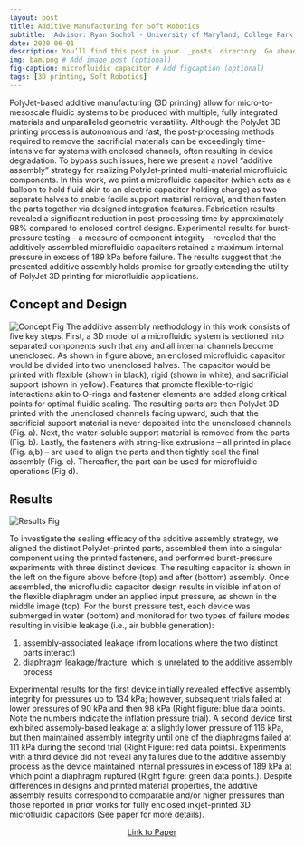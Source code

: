```yaml
---
layout: post
title: Additive Manufacturing for Soft Robotics
subtitle: 'Advisor: Ryan Sochol - University of Maryland, College Park'
date: 2020-06-01
description: You’ll find this post in your `_posts` directory. Go ahead and edit it and re-build the site to see your changes. # Add post description (optional)
img: bam.png # Add image post (optional)
fig-caption: microfluidic capacitor # Add figcaption (optional)
tags: [3D printing, Soft Robotics]
---
```

PolyJet-based additive manufacturing (3D printing) allow for micro-to-mesoscale fluidic systems to be produced with multiple, fully integrated materials and unparalleled geometric versatility. Although the PolyJet 3D printing process is autonomous and fast, the post-processing methods required to remove the sacrificial materials can be exceedingly time-intensive for systems with enclosed channels, often resulting in device degradation. To bypass such issues, here we present a novel “additive assembly” strategy for realizing PolyJet-printed multi-material microfluidic components.  In this work, we print a microfluidic capacitor (which acts as a balloon to hold fluid akin to an electric capacitor holding charge) as two separate halves to enable facile support material removal, and then fasten the parts together via designed integration features. Fabrication results revealed a significant reduction in post-processing time by approximately 98% compared to enclosed control designs.  Experimental results for burst-pressure testing – a measure of component integrity – revealed that the additively assembled microfluidic capacitors retained a maximum internal pressure in excess of 189 kPa before failure.  The results suggest that the presented additive assembly holds promise for greatly extending the utility of PolyJet 3D printing for microfluidic applications.

## Concept and Design
![Concept Fig]({{site.baseurl}}/assets/img/bam/bam-concept.png)
The additive assembly methodology in this work consists of five key steps.  First, a 3D model of a microfluidic system is sectioned into separated components such that any and all internal channels become unenclosed.  As shown in figure above, an enclosed microfluidic capacitor would be divided into two unenclosed halves. The capacitor would be printed with flexible (shown in black), rigid (shown in white), and sacrificial support (shown in yellow). Features that promote flexible-to-rigid interactions akin to O-rings and fastener elements are added along critical points for optimal fluidic sealing. The resulting parts are then PolyJet 3D printed with the unenclosed channels facing upward, such that the sacrificial support material is never deposited into the unenclosed channels (Fig. a).  Next, the water-soluble support material is removed from the parts (Fig. b).  Lastly, the fasteners with string-like extrusions – all printed in place (Fig. a,b) – are used to align the parts and then tightly seal the final assembly (Fig. c). Thereafter, the part can be used for microfluidic operations (Fig d).  

## Results
![Results Fig]({{site.baseurl}}/assets/img/bam/bam-results.png)

To investigate the sealing efficacy of the additive assembly strategy, we aligned the distinct PolyJet-printed parts, assembled them into a singular component using the printed fasteners, and performed burst-pressure experiments with three distinct devices. The resulting capacitor is shown in the left on the figure above before (top) and after (bottom) assembly. Once assembled, the microfluidic capacitor design results in visible inflation of the flexible diaphragm under an applied input pressure, as shown in the middle image (top).  For the burst pressure test, each device was submerged in water (bottom) and monitored for two types of failure modes resulting in visible leakage (i.e., air bubble generation):
1. assembly-associated leakage (from locations where the two distinct parts interact)
2. diaphragm leakage/fracture, which is unrelated to the additive assembly process

Experimental results for the first device initially revealed effective assembly integrity for pressures up to 134 kPa; however, subsequent trials failed at lower pressures of 90 kPa and then 98 kPa (Right figure: blue data points. Note the numbers indicate the inflation pressure trial).  A second device first exhibited assembly-based leakage at a slightly lower pressure of 116 kPa, but then maintained assembly integrity until one of the diaphragms failed at 111 kPa during the second trial (Right Figure: red data points).  Experiments with a third device did not reveal any failures due to the additive assembly process as the device maintained internal pressures in excess 
of 189 kPa at which point a diaphragm ruptured (Right figure: green data points.).  Despite differences in designs and printed material properties, the additive assembly results correspond to comparable and/or higher pressures than those reported in prior works for fully enclosed inkjet-printed 3D microfluidic capacitors (See paper for more details).  

<p align="center">
  <a href="https://ieeexplore.ieee.org/abstract/document/9130818" style="text-align: center;">Link to Paper</a>
</p>

